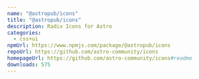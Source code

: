```yaml
---
name: "@astropub/icons"
title: "@astropub/icons"
description: Radix Icons for Astro
categories:
  - css+ui
npmUrl: https://www.npmjs.com/package/@astropub/icons
repoUrl: https://github.com/astro-community/icons
homepageUrl: https://github.com/astro-community/icons#readme
downloads: 575
---
```


